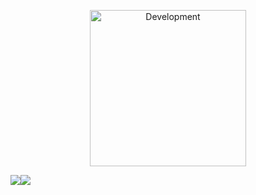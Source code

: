<p align="center">
<img alt="Development" width="250" src="https://media4.giphy.com/media/v1.Y2lkPTc5MGI3NjExdGZ2Zm95aTNoeDZmNWNmMW1yaXp1OGM4dWt3cDIwYjlvbmV5dnNtayZlcD12MV9pbnRlcm5hbF9naWZfYnlfaWQmY3Q9Zw/3o6fJc6V49VwDXtiOQ/giphy.gif?cid=6c09b952xu6syi1fyqfyc04wcfk0qvqe8fd7sop136zxfjyn&ep=v1_internal_gif_by_id&rid=giphy.gif&ct=g" /> </p>
<a><img src='https://i.imgur.com/LyHic3i.gif'/></a><a><img src='https://i.imgur.com/LyHic3i.gif'/></a>
